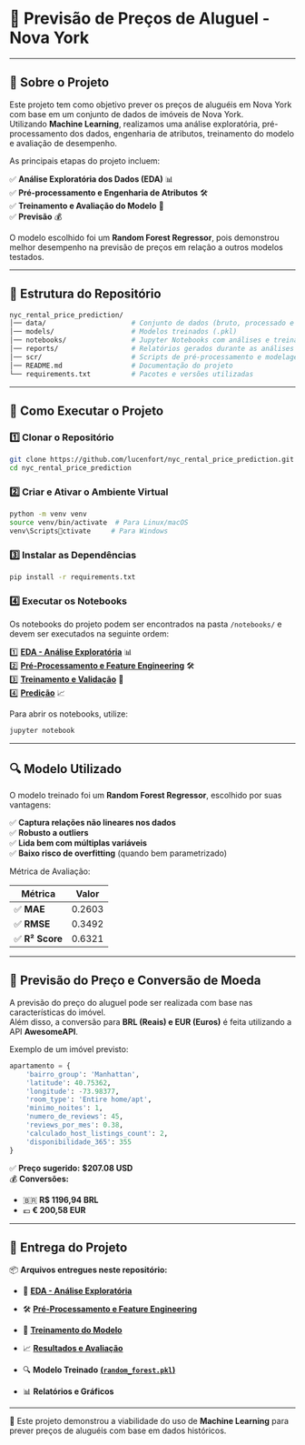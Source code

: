 # 🏡 Previsão de Preços de Aluguel - Nova York  

---  

## 📌 Sobre o Projeto  

Este projeto tem como objetivo prever os preços de aluguéis em Nova York com base em um conjunto de dados de imóveis de Nova York.  
Utilizando **Machine Learning**, realizamos uma análise exploratória, pré-processamento dos dados, engenharia de atributos, treinamento do modelo e avaliação de desempenho.  

As principais etapas do projeto incluem:  

✅ **Análise Exploratória dos Dados (EDA)** 📊  
✅ **Pré-processamento e Engenharia de Atributos** 🛠️  
✅ **Treinamento e Avaliação do Modelo** 🤖  
✅ **Previsão** 💰  

O modelo escolhido foi um **Random Forest Regressor**, pois demonstrou melhor desempenho na previsão de preços em relação a outros modelos testados.  

---  

## 📁 Estrutura do Repositório  

```bash
nyc_rental_price_prediction/
│── data/                     # Conjunto de dados (bruto, processado e final)
│── models/                   # Modelos treinados (.pkl)
│── notebooks/                # Jupyter Notebooks com análises e treinamento
│── reports/                  # Relatórios gerados durante as análises
│── scr/                      # Scripts de pré-processamento e modelagem
│── README.md                 # Documentação do projeto
└── requirements.txt          # Pacotes e versões utilizadas
```

---  

## 🚀 Como Executar o Projeto  

### **1️⃣ Clonar o Repositório**  

```bash
git clone https://github.com/lucenfort/nyc_rental_price_prediction.git
cd nyc_rental_price_prediction
```  

### **2️⃣ Criar e Ativar o Ambiente Virtual**  

```bash
python -m venv venv
source venv/bin/activate  # Para Linux/macOS
venv\Scriptsctivate     # Para Windows
```  

### **3️⃣ Instalar as Dependências**  

```bash
pip install -r requirements.txt
```  

### **4️⃣ Executar os Notebooks**  

Os notebooks do projeto podem ser encontrados na pasta `/notebooks/` e devem ser executados na seguinte ordem:  

1️⃣ **[EDA - Análise Exploratória](./notebooks/01_eda_notebook.ipynb)** 📊  
2️⃣ **[Pré-Processamento e Feature Engineering](./notebooks/02_processing_notebook.ipynb)** 🛠️  
3️⃣ **[Treinamento e Validação](./notebooks/03_training_notebook.ipynb)** 🤖  
4️⃣ **[Predição](./notebooks/04_prediction_notebook.ipynb)** 📈  

Para abrir os notebooks, utilize:  

```bash
jupyter notebook
```  

---  

## 🔍 Modelo Utilizado  

O modelo treinado foi um **Random Forest Regressor**, escolhido por suas vantagens:  

✅ **Captura relações não lineares nos dados**  
✅ **Robusto a outliers**  
✅ **Lida bem com múltiplas variáveis**  
✅ **Baixo risco de overfitting** (quando bem parametrizado)  

Métrica de Avaliação:  

| **Métrica** | **Valor** |
|------------|----------|
| ✅ **MAE**  | 0.2603 |
| ✅ **RMSE** | 0.3492 |
| ✅ **R² Score** | 0.6321 |  

---  

## 📌 Previsão do Preço e Conversão de Moeda  

A previsão do preço do aluguel pode ser realizada com base nas características do imóvel.  
Além disso, a conversão para **BRL (Reais) e EUR (Euros)** é feita utilizando a API **AwesomeAPI**.  

Exemplo de um imóvel previsto:  

```python
apartamento = {
    'bairro_group': 'Manhattan',
    'latitude': 40.75362,
    'longitude': -73.98377,
    'room_type': 'Entire home/apt',
    'minimo_noites': 1,
    'numero_de_reviews': 45,
    'reviews_por_mes': 0.38,
    'calculado_host_listings_count': 2,
    'disponibilidade_365': 355
}
```  

✅ **Preço sugerido:** **$207.08 USD**  
💰 **Conversões:**  

- 🇧🇷 **R$ 1196,94 BRL**  
- 💶 **€ 200,58 EUR**  

---  

## 📂 Entrega do Projeto  

📦 **Arquivos entregues neste repositório:**  

- 📜 **[EDA - Análise Exploratória](./docs/01_eda.md)**  
- 🛠️ **[Pré-Processamento e Feature Engineering](./docs/02_preprocessing.md)**  
- 🤖 **[Treinamento do Modelo](./docs/03_train.md)**  
- 📈 **[Resultados e Avaliação](./docs/04_results.md)**  
- 🔍 **Modelo Treinado** **[(`random_forest.pkl`)](https://drive.google.com/file/d/16oJUcoyqpTtQ1H3VfhtOa7Y7RoMz4tC2/view?usp=sharing)**

- 📊 **Relatórios e Gráficos**  
<!--
📹 **Vídeo Explicativo** será disponibilizado via Google Drive com acesso liberado para visualização.  
-->

---  

🚀 Este projeto demonstrou a viabilidade do uso de **Machine Learning** para prever preços de aluguéis com base em dados históricos.  
